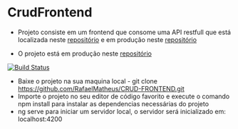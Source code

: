 # CrudFrontend

* Projeto consiste em um frontend que consome uma API restfull que está localizada neste [repositório](https://github.com/RafaelMatheus/CRUD-BACKEND.git) e em produção neste [repositório](https://clienteback.herokuapp.com/swagger-ui.html)

* O projeto está em produção neste [repositório](https://crudcliente.herokuapp.com)

[![Build Status](https://travis-ci.org/joemccann/dillinger.svg?branch=master)](https://travis-ci.org/joemccann/dillinger)

* Baixe o projeto na sua maquina local - git clone https://github.com/RafaelMatheus/CRUD-FRONTEND.git
* Importe o projeto no seu editor de código favorito e execute o comando npm install para instalar as dependencias necessárias do projeto
* ng serve para iniciar um servidor local, o servidor será inicializado em: localhost:4200
